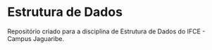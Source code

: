 # Estrutura de Dados
Repositório criado para a disciplina de Estrutura de Dados do IFCE - Campus Jaguaribe.
